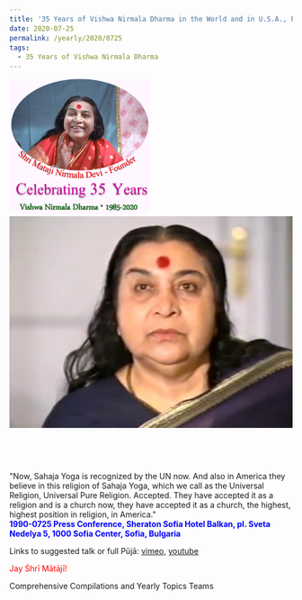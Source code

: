 ```yaml
---
title: '35 Years of Vishwa Nirmala Dharma in the World and in U.S.A., Post 13'
date: 2020-07-25
permalink: /yearly/2020/0725
tags:
  - 35 Years of Vishwa Nirmala Dharma
---
```


<div style="text-align: left"><img src="/images/Celebrating35YearsVishwaNirmalaDharma.png" width="250" /></div>

<div style="text-align: center"><img src="/images/image466.png" /></div>

<br>
<p style="color:DeepPink; text-align:center">
<font size="+2"><b></b><br></font>
</p>

<p>
"Now, Sahaja Yoga is recognized by the UN now. And also in America they believe in this religion of Sahaja Yoga, which we call as the Universal Religion, Universal Pure Religion. Accepted. They have accepted it as a religion and is a church now, they have accepted it as a church, the highest, highest position in religion, in America."<br>
<font color="blue"><b>1990-0725 Press Conference, Sheraton Sofia Hotel Balkan, pl. Sveta Nedelya 5, 1000 Sofia Center, Sofia, Bulgaria</b></font><br>
</p>

Links to suggested talk or full Pūjā: <a href="https://vimeo.com/127549869"> vimeo</a>, <a href="https://www.youtube.com/watch?v=1Es58RU5yGs"> youtube</a><br>

<p style="color:red;">Jay Śhrī Mātājī!<br></p>

Comprehensive Compilations and Yearly Topics Teams
